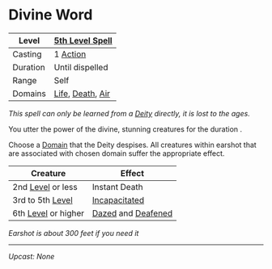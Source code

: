 # Divine Word

| Level    | [5th Level Spell](5th%20Level%20Spells.md)                                                                         |
| -------- | ------------------------------------------------------------------------------------------------------------------- |
| Casting  | 1 [Action](../../../../Game%20Procedures/Core%20Procedures/Action.md)                                               |
| Duration | Until dispelled                                                                                                     |
| Range    | Self                                                                                                                |
| Domains  | [Life](../../Spell%20Domains/Life.md), [Death](../../Spell%20Domains/Death.md), [Air](../../Spell%20Domains/Air.md) |

*This spell can only be learned from a [Deity](../../../Deities.md) directly, it is lost to the ages.*

You utter the power of the divine, stunning creatures for the duration .

Choose a [Domain](../../Spell%20Domains/{Spell%20Domains}.md) that the Deity despises. All creatures within earshot that are associated with chosen domain suffer the appropriate effect.

| Creature                                                                             | Effect                                                                                                                          |
| ------------------------------------------------------------------------------------ | ------------------------------------------------------------------------------------------------------------------------------- |
| 2nd [Level](../../../../Player%20Characters/Progression/Level.md) or less   | Instant Death                                                                                                                   |
| 3rd to 5th [Level](../../../../Player%20Characters/Progression/Level.md)    | [Incapacitated](../../../../Game%20Procedures/Conditions/Incapacitated.md)                                                      |
| 6th [Level](../../../../Player%20Characters/Progression/Level.md) or higher | [Dazed](../../../../Game%20Procedures/Conditions/Dazed.md) and [Deafened](../../../../Game%20Procedures/Conditions/Deafened.md) |

*Earshot is about 300 feet if you need it*

---
*Upcast: None*
